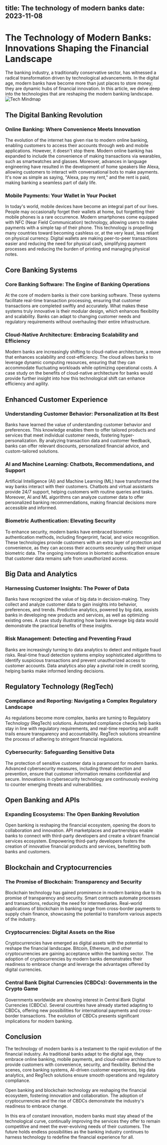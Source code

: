 title: The technology of modern banks
date: 2023-11-08
---
# The Technology of Modern Banks: Innovations Shaping the Financial Landscape

The banking industry, a traditionally conservative sector, has witnessed a radical transformation driven by technological advancements. In the digital age, modern banks have become more than just places to store money; they are dynamic hubs of financial innovation. In this article, we delve deep into the technologies that are reshaping the modern banking landscape.<img src="assets/mmd/tech/the-technology-of-modern-bank.png" alt="Tech Mindmap" class="responsive-image">

## The Digital Banking Revolution

### Online Banking: Where Convenience Meets Innovation
The evolution of the internet has given rise to modern online banking, enabling customers to access their accounts through web and mobile applications. However, it doesn't stop there. Modern online banking has expanded to include the convenience of making transactions via wearables, such as smartwatches and glasses. Moreover, advances in language engineering have resulted in the development of home speakers like Alexa, allowing customers to interact with conversational bots to make payments. It's now as simple as saying, "Alexa, pay my rent," and the rent is paid, making banking a seamless part of daily life.

### Mobile Payments: Your Wallet in Your Pocket
In today's world, mobile devices have become an integral part of our lives. People may occasionally forget their wallets at home, but forgetting their mobile phones is a rare occurrence. Modern smartphones come equipped with NFC (Near Field Communication) technology, allowing users to make payments with a simple tap of their phone. This technology is propelling many countries toward becoming cashless or, at the very least, less reliant on physical currency. Digital wallets are making peer-to-peer transactions easier and reducing the need for physical cash, simplifying payment processes and reducing the burden of printing and managing physical notes.

## Core Banking Systems

### Core Banking Software: The Engine of Banking Operations
At the core of modern banks is their core banking software. These systems facilitate real-time transaction processing, ensuring that customer transactions are completed swiftly and accurately. What makes these systems truly innovative is their modular design, which enhances flexibility and scalability. Banks can adapt to changing customer needs and regulatory requirements without overhauling their entire infrastructure.

### Cloud-Native Architecture: Embracing Scalability and Efficiency
Modern banks are increasingly shifting to cloud-native architecture, a move that enhances scalability and cost-efficiency. The cloud allows banks to leverage dynamic computing resources, ensuring that they can accommodate fluctuating workloads while optimizing operational costs. A case study on the benefits of cloud-native architecture for banks would provide further insight into how this technological shift can enhance efficiency and agility.

## Enhanced Customer Experience

### Understanding Customer Behavior: Personalization at Its Best
Banks have learned the value of understanding customer behavior and preferences. This knowledge enables them to offer tailored products and services that meet individual customer needs, fostering hyper-personalization. By analyzing transaction data and customer feedback, banks can offer relevant discounts, personalized financial advice, and custom-tailored solutions.

### AI and Machine Learning: Chatbots, Recommendations, and Support
Artificial Intelligence (AI) and Machine Learning (ML) have transformed the way banks interact with their customers. Chatbots and virtual assistants provide 24/7 support, helping customers with routine queries and tasks. Moreover, AI and ML algorithms can analyze customer data to offer personalized banking recommendations, making financial decisions more accessible and informed.

### Biometric Authentication: Elevating Security
To enhance security, modern banks have embraced biometric authentication methods, including fingerprint, facial, and voice recognition. These technologies provide customers with an extra layer of protection and convenience, as they can access their accounts securely using their unique biometric data. The ongoing innovations in biometric authentication ensure that customer data remains safe from unauthorized access.

## Big Data and Analytics

### Harnessing Customer Insights: The Power of Data
Banks have recognized the value of big data in decision-making. They collect and analyze customer data to gain insights into behavior, preferences, and trends. Predictive analytics, powered by big data, assists banks in developing new products and services, as well as optimizing existing ones. A case study illustrating how banks leverage big data would demonstrate the practical benefits of these insights.

### Risk Management: Detecting and Preventing Fraud
Banks are increasingly turning to data analytics to detect and mitigate fraud risks. Real-time fraud detection systems employ sophisticated algorithms to identify suspicious transactions and prevent unauthorized access to customer accounts. Data analytics also play a pivotal role in credit scoring, helping banks make informed lending decisions.

## Regulatory Technology (RegTech)

### Compliance and Reporting: Navigating a Complex Regulatory Landscape
As regulations become more complex, banks are turning to Regulatory Technology (RegTech) solutions. Automated compliance checks help banks stay in line with regulatory requirements, and real-time reporting and audit trails ensure transparency and accountability. RegTech solutions streamline the process of adhering to stringent financial regulations.

### Cybersecurity: Safeguarding Sensitive Data
The protection of sensitive customer data is paramount for modern banks. Advanced cybersecurity measures, including threat detection and prevention, ensure that customer information remains confidential and secure. Innovations in cybersecurity technology are continuously evolving to counter emerging threats and vulnerabilities.

## Open Banking and APIs

### Expanding Ecosystems: The Open Banking Revolution
Open banking is reshaping the financial ecosystem, opening the doors to collaboration and innovation. API marketplaces and partnerships enable banks to connect with third-party developers and create a vibrant financial services ecosystem. Empowering third-party developers fosters the creation of innovative financial products and services, benefitting both banks and customers.

## Blockchain and Cryptocurrencies

### The Promise of Blockchain: Transparency and Security
Blockchain technology has gained prominence in modern banking due to its promise of transparency and security. Smart contracts automate processes and transactions, reducing the need for intermediaries. Real-world applications of blockchain in banking range from cross-border payments to supply chain finance, showcasing the potential to transform various aspects of the industry.

### Cryptocurrencies: Digital Assets on the Rise
Cryptocurrencies have emerged as digital assets with the potential to reshape the financial landscape. Bitcoin, Ethereum, and other cryptocurrencies are gaining acceptance within the banking sector. The adoption of cryptocurrencies by modern banks demonstrates their readiness to embrace change and leverage the advantages offered by digital currencies.

### Central Bank Digital Currencies (CBDCs): Governments in the Crypto Game
Governments worldwide are showing interest in Central Bank Digital Currencies (CBDCs). Several countries have already started adapting to CBDCs, offering new possibilities for international payments and cross-border transactions. The evolution of CBDCs presents significant implications for modern banking.

## Conclusion

The technology of modern banks is a testament to the rapid evolution of the financial industry. As traditional banks adapt to the digital age, they embrace online banking, mobile payments, and cloud-native architecture to provide customers with convenience, security, and flexibility. Behind the scenes, core banking systems, AI-driven customer experiences, big data analytics, and RegTech solutions ensure smooth operations and regulatory compliance.

Open banking and blockchain technology are reshaping the financial ecosystem, fostering innovation and collaboration. The adoption of cryptocurrencies and the rise of CBDCs demonstrate the industry's readiness to embrace change.

In this era of constant innovation, modern banks must stay ahead of the technological curve, continually improving the services they offer to remain competitive and meet the ever-evolving needs of their customers. The future holds endless possibilities as the banking industry continues to harness technology to redefine the financial experience for all.
